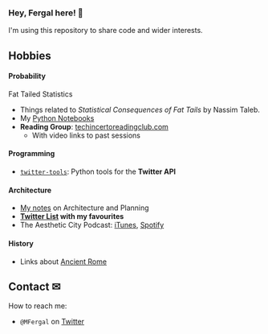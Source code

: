 ### Hey, Fergal here! 👋

I'm using this repository to share code and wider interests.

## Hobbies
#### Probability
Fat Tailed Statistics
* Things related to *Statistical Consequences of Fat Tails* by Nassim Taleb.
* My [Python Notebooks](https://github.com/FergM/fattails/blob/main/notebooks/README.md)
* **Reading Group**: [techincertoreadingclub.com](http://www.techincertoreadingclub.com/)
    * With video links to past sessions

#### Programming
* [`twitter-tools`](https://github.com/FergM/twitter-tools): Python tools for the **Twitter API** 

#### Architecture
* [My notes](https://github.com/FergM/architecture) on Architecture and Planning
* **[Twitter List](https://twitter.com/i/lists/1322508700649750528) with my favourites**
* The Aesthetic City Podcast: [iTunes](https://podcasts.apple.com/lu/podcast/the-aesthetic-city/id1613784991), [Spotify](https://open.spotify.com/show/4cU3tcGKXiziKGuvfd3KIa)

#### History
* Links about [Ancient Rome](./history.md#ancient-rome)


## Contact ✉
How to reach me: 
* `@MFergal` on [Twitter](https://twitter.com/MFergal)
